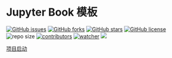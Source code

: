 # Jupyter Book 模板

[![GitHub issues](https://img.shields.io/github/issues/xinetzone/mini-book)](https://github.com/xinetzone/mini-book/issues) [![GitHub forks](https://img.shields.io/github/forks/xinetzone/mini-book)](https://github.com/xinetzone/mini-book/network) [![GitHub stars](https://img.shields.io/github/stars/xinetzone/mini-book)](https://github.com/xinetzone/mini-book/stargazers) [![GitHub license](https://img.shields.io/github/license/xinetzone/mini-book)](https://github.com/xinetzone/mini-book/blob/main/LICENSE) ![repo size](https://img.shields.io/github/repo-size/xinetzone/mini-book.svg) [![contributors](https://img.shields.io/github/contributors/xinetzone/mini-book.svg)](https://github.com/xinetzone/mini-book/graphs/contributors) [![watcher](https://img.shields.io/github/watchers/xinetzone/mini-book.svg)](https://github.com/xinetzone/mini-book/watchers) ![](https://github.com/xinetzone/mini-book/actions/workflows/book-deploy.yml/badge.svg)

[项目启动](start.md)
